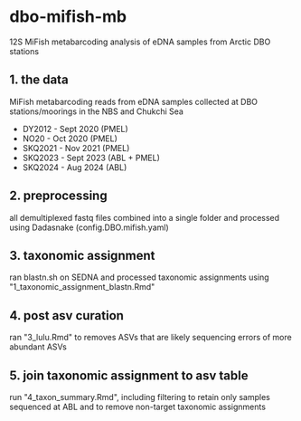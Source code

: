 # dbo-mifish-mb
12S MiFish metabarcoding analysis of eDNA samples from Arctic DBO stations

## 1. the data 
MiFish metabarcoding reads from eDNA samples collected at DBO stations/moorings in the NBS and Chukchi Sea 
* DY2012 - Sept 2020 (PMEL)
* NO20 - Oct 2020 (PMEL)
* SKQ2021 - Nov 2021 (PMEL)
* SKQ2023 - Sept 2023 (ABL + PMEL)
* SKQ2024 - Aug 2024 (ABL)

## 2. preprocessing 
all demultiplexed fastq files combined into a single folder and processed using Dadasnake (config.DBO.mifish.yaml) 

## 3. taxonomic assignment 
ran blastn.sh on SEDNA and processed taxonomic assignments using "1_taxonomic_assignment_blastn.Rmd"

## 4. post asv curation 
ran "3_lulu.Rmd" to removes ASVs that are likely sequencing errors of more abundant ASVs 

## 5. join taxonomic assignment to asv table 
run "4_taxon_summary.Rmd", including filtering to retain only samples sequenced at ABL and to remove non-target taxonomic assignments 